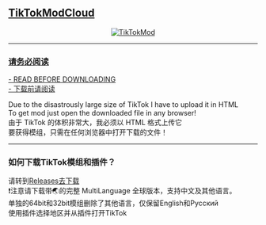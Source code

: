 ## [TikTokModCloud](https://t.me/TikTokModCloud)
<div align="center">
   <a target="_blank" href="https://t.me/TikTokModCloud"><img src="https://s1.ax1x.com/2023/05/12/p9yW79I.png" alt="TikTokMod" title="@TikTokModCloud"></div>   

---

### 请务必阅读
[- READ BEFORE DOWNLOADING](https://telegra.ph/how-to-download-TikTok-and-TikTok-Plugin-12-23)  
[- 下载前请阅读](https://telegra.ph/TikTokMod%E5%8F%8ATikTok%E6%8F%92%E4%BB%B6%E4%B8%8B%E8%BD%BD%E7%A4%BA%E8%8C%83%E5%9B%BE-01-29)  

Due to the disastrously large size of TikTok I have to upload it in HTML  
To get mod just open the downloaded file in any browser!  
由于 TikTok 的体积非常大，我必须以 HTML 格式上传它  
要获得模组，只需在任何浏览器中打开下载的文件！  

---

### 如何下载TikTok模组和插件？  
请转到[Releases去下载](https://github.com/TKJIKU/TikTokMod/releases)  
❗注意请下载带🌏的完整 MultiLanguage 全球版本，支持中文及其他语言。  
单独的64bit和32bit模组删除了其他语言，仅保留English和Русский  
使用插件选择地区并从插件打开TikTok  
